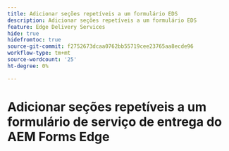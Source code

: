```yaml
---
title: Adicionar seções repetíveis a um formulário EDS
description: Adicionar seções repetíveis a um formulário EDS
feature: Edge Delivery Services
hide: true
hidefromtoc: true
source-git-commit: f2752673dcaa0762bb55719cee23765aa8ecde96
workflow-type: tm+mt
source-wordcount: '25'
ht-degree: 0%

---
```



# Adicionar seções repetíveis a um formulário de serviço de entrega do AEM Forms Edge
